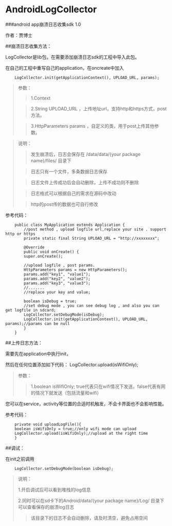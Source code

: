 AndroidLogCollector
===================
###android app崩溃日志收集sdk 1.0

作者：贾博士

##崩溃日志收集方法：

LogCollector是lib包，在需要添加崩溃日志sdk的工程中导入此包。

在自己的工程中重写自己的application，在oncreate中加入

		LogCollector.init(getApplicationContext(), UPLOAD_URL, params);
>参数：
>
>>1.Context
>
>>2.String UPLOAD_URL ，上传地址url，支持http和https方式，post方法。
>
>>3.HttpParameters params ，自定义的类，用于post上传其他参数。



>
>说明：
>
>>发生崩溃后，日志会保存在 /data/data/{your package name}/files/  目录下
>
>>日志只有一个文件，多条数据日志保存
>
>>日志文件上传成功后会自动删除，上传不成功则不删除
>
>>日志格式可以根据自己的需求在源码中改动
>
>>http的post传的数据也可自行修改
>

参考代码：

		public class MyApplication extends Application {
			//post method , upload logfile url,replace your site . support http or https
			private static final String UPLOAD_URL = "http://xxxxxxxx";
		
			@Override
			public void onCreate() {
			super.onCreate();

			//upload logfile , post params.
			HttpParameters params = new HttpParameters();
			params.add("key1", "value1");
			params.add("key2", "value2");
			params.add("key3", "value3");
			//.......
			//replace your key and value;

			boolean isDebug = true;
			//set debug mode , you can see debug log , and also you can get logfile in sdcard;
			LogCollector.setDebugMode(isDebug);
			LogCollector.init(getApplicationContext(), UPLOAD_URL, params);//params can be null
			}
		}
		
##上传日志方法：

需要先在application中执行init，

然后在任何位置添加如下代码：
		LogCollector.upload(isWifiOnly);
 

>参数：
>
>>1.boolean isWifiOnly; true代表只在wifi情况下发送，false代表有网的情况下就发送（包括流量和wifi）

您可以在service，activity等位置的合适时机触发，不会卡界面也不会影响性能。

参考代码：

		private void uploadLogFile(){
		boolean isWifiOnly = true;//only wifi mode can upload
		LogCollector.upload(isWifiOnly);//upload at the right time
		}

##调试：

在init之前调用

		LogCollector.setDebugMode(boolean isDebug);
		
>说明：
>
>1.开启调试后可以看到堆栈的log信息
>
>2.同时可以在sd卡下的Android/data/{your package name}/Log/ 目录下可以查看保存的崩溃log日志
>
>>该目录下的日志不会自动删除，请及时清空，避免占用空间
>